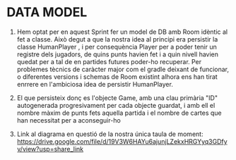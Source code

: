 # DATA MODEL

1. Hem optat per en aquest Sprint fer un model de DB amb Room idèntic al fet a classe. Això degut a que la nostra idea al principi era persistir la classe 
HumanPlayer , i per consequència Player per a poder tenir un registre dels jugadors, de quins punts havien fet i a quin nivell havien quedat per a tal de 
en partides futures poder-ho recuperar. Per problemes tècnics de caràcter major com el gradle deixant de funcionar, o diferentes versions i schemas de Room
existint alhora ens han tirat enrrere en l'ambiciosa idea de persistir HumanPlayer.

2. El que persisteix donç es l'objecte Game, amb una clau primària "ID" autogenerada progresivament per cada objecte guardat, i amb ell el nombre màxim de 
punts fets aquella partida i el nombre de cartes que han necessitat per a aconseguir-ho

3. Link al diagrama en questió de la nostra única taula de moment: https://drive.google.com/file/d/19V3W6HAYu6ajunjLZekxHRGYyq3GDfyv/view?usp=share_link
